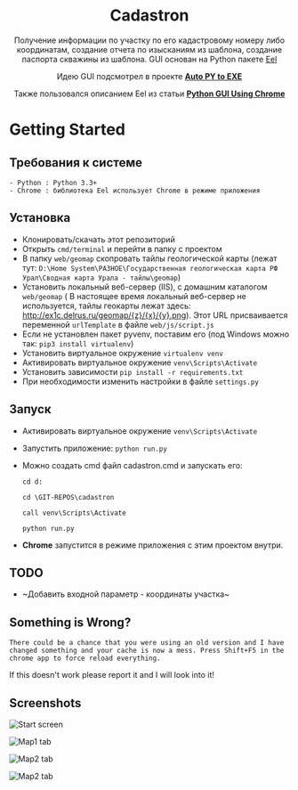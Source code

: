 <h1 align="center">Cadastron</h1>
<p align="center">Получение информации по участку по его кадастровому номеру либо координатам, создание отчета по изысканиям из шаблона, создание паспорта скважины из шаблона. GUI основан на Python пакете <a href="https://github.com/ChrisKnott/Eel">Eel</a></p>
<p align="center">Идею GUI подсмотрел в проекте <a href="https://github.com/brentvollebregt/auto-py-to-exe/"><strong> Auto PY to EXE </strong></a></p>
<p align="center">Также пользовался описанием Eel из статьи <a href="http://nitratine.net/python-gui-using-chrome/"><strong> Python GUI Using Chrome </strong></a></p>

<!-- <div align="center">
    <img src="https://i.imgur.com/EuUlayC.png" alt="Empty interface">
</div> -->

# Getting Started

## Требования к системе

    - Python : Python 3.3+
    - Chrome : библиотека Eel использует Chrome в режиме приложения

## Установка

- Клонировать/скачать этот репозиторий
- Открыть ```cmd/terminal``` и перейти в папку с проектом
- В папку ```web/geomap``` скопровать тайлы геологической карты (лежат тут: ```D:\Home System\РАЗНОЕ\Государственная геологическая карта РФ Урал\Сводная карта Урала - тайлы\geomap```)
- Установить локальный веб-сервер (IIS), с домашним каталогом ```web/geomap``` 
( В настоящее время локальный веб-сервер не используется, тайлы геокарты лежат здесь: http://ex1c.delrus.ru/geomap/{z}/{x}/{y}.png). Этот URL присваивается переменной `urlTemplate` в файле `web/js/script.js`
- Если не установлен пакет pyvenv, поставим его (под Windows можно так: ```pip3 install virtualenv```)
- Установить виртуальное окружение ```virtualenv venv```
- Активировать виртуальное окружение ```venv\Scripts\Activate```
- Установить зависимости ```pip install -r requirements.txt```
- При необходимости изменить настройки в файле ```settings.py```

## Запуск

- Активировать виртуальное окружение ```venv\Scripts\Activate```

- Запустить приложение: ```python run.py```

- Можно создать cmd файл cadastron.cmd и запускать его:

    ```cd d:```
    
    ```cd \GIT-REPOS\cadastron```
    
    ```call venv\Scripts\Activate```
    
    ```python run.py```

- **Chrome** запустится в режиме приложения с этим проектом внутри.

## TODO

- ~Добавить входной параметр - координаты участка~

## Something is Wrong?

    There could be a chance that you were using an old version and I have changed something and your cache is now a mess. Press Shift+F5 in the chrome app to force reload everything.

If this doesn't work please report it and I will look into it!

## Screenshots

![Start screen](screenshots/screenshot1.png "Start screen")

![Map1 tab](screenshots/screenshot2.png "Yandex Map tab")

![Map2 tab](screenshots/screenshot3.png "Yandex image tab")

![Map2 tab](screenshots/screenshot4.png "Geology tab")


